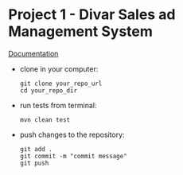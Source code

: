 # Project 1 - Divar Sales ad Management System
[Documentation](https://docs.google.com/document/d/1WPEnUmA_-HgIYz-_YbwCQrF1QVP1VNywAoomqdmc65Y/edit?usp=sharing)

<ul>
<li>
clone in your computer: 

```
git clone your_repo_url
cd your_repo_dir
```
</li>

<li>
run tests from terminal:

```
mvn clean test
```
</li>

<li>
push changes to the repository:

```
git add . 
git commit -m "commit message"
git push
```
</li>
</ul>
